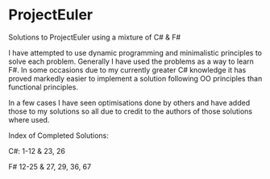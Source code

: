 ProjectEuler
============

Solutions to ProjectEuler using a mixture of C# &amp; F# 

I have attempted to use dynamic programming and minimalistic principles to solve each problem. 
Generally I have used the problems as a way to learn F#. In some occasions due to my currently
greater C# knowledge it has proved markedly easier to implement a solution following OO 
principles than functional principles.

In a few cases I have seen optimisations done by others and have added those to my 
solutions so all due to credit to the authors of those solutions where used.

Index of Completed Solutions:

C#:
1-12 & 23, 26

F#
12-25 & 27, 29, 36, 67
